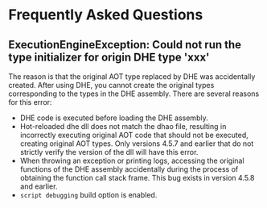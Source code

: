 # Frequently Asked Questions

## ExecutionEngineException: Could not run the type initializer for origin DHE type 'xxx'

The reason is that the original AOT type replaced by DHE was accidentally created. After using DHE, you cannot create the original types corresponding to the types in the DHE assembly. There are several reasons for this error:

- DHE code is executed before loading the DHE assembly.
- Hot-reloaded dhe dll does not match the dhao file, resulting in incorrectly executing original AOT code that should not be executed, creating original AOT types. Only versions 4.5.7 and earlier that do not strictly verify the version of the dll will have this error.
- When throwing an exception or printing logs, accessing the original functions of the DHE assembly accidentally during the process of obtaining the function call stack frame. This bug exists in version 4.5.8 and earlier.
- `script debugging` build option is enabled.
